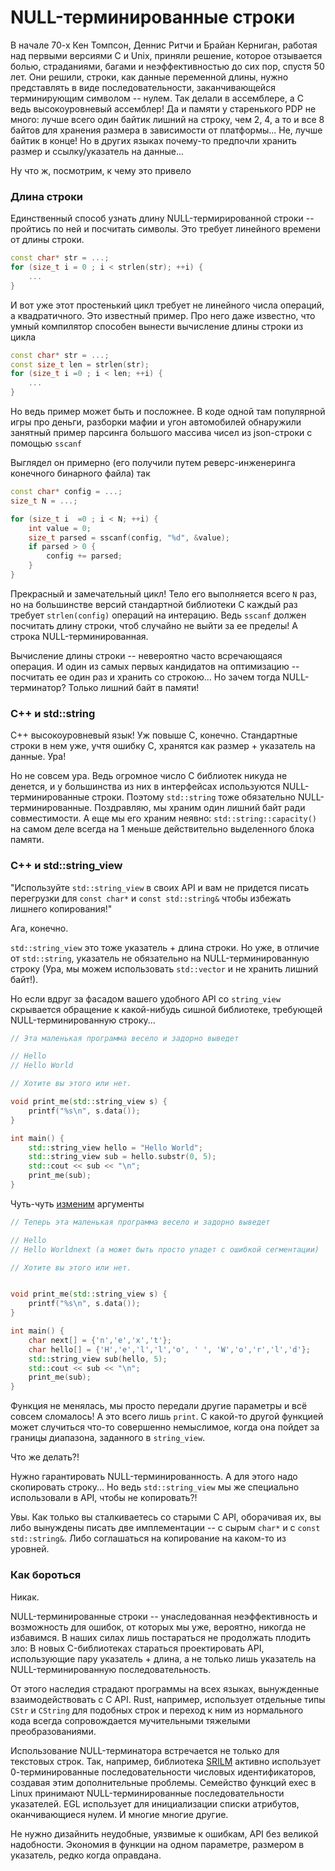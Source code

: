 # NULL-терминированные строки

В начале 70-х Кен Томпсон, Деннис Ритчи и Брайан Керниган, работая над первыми версиями C и Unix, приняли решение, которое отзывается болью, страданиями, багами и неэффективностью до сих пор, спустя 50 лет.
Они решили, строки, как данные переменной длины, нужно представлять в виде последовательности, заканчивающейся терминирующим символом -- нулем. Так делали в ассемблере, а C ведь высокоуровневый ассемблер! Да и памяти у старенького PDP не много: лучше всего один байтик лишний на строку, чем 2, 4, а то и все 8 байтов для хранения размера в зависимости от платформы... Не, лучше байтик в конце!
Но в других языках почему-то предпочли хранить размер и ссылку/указатель на данные...

Ну что ж, посмотрим, к чему это привело

### Длина строки

Единственный способ узнать длину NULL-термирированной строки -- пройтись по ней и посчитать символы. Это требует линейного времени от длины строки.

```C++
const char* str = ...;
for (size_t i = 0 ; i < strlen(str); ++i) {
    ...
}
```

И вот уже этот простенький цикл требует не линейного числа операций, а квадратичного. Это известный пример. Про него даже известно, что умный компилятор способен вынести вычисление длины строки из цикла

```C++
const char* str = ...;
const size_t len = strlen(str);
for (size_t i =0 ; i < len; ++i) {
    ...
}
```

Но ведь пример может быть и посложнее. В коде одной там популярной игры про деньги, разборки мафии и угон автомобилей обнаружили занятный пример парсинга большого массива чисел из json-строки с помощью `sscanf`

Выглядел он примерно (его получили путем реверс-инженеринга конечного бинарного файла) так

```C++
const char* config = ...;
size_t N = ...;

for (size_t i  =0 ; i < N; ++i) {
    int value = 0;
    size_t parsed = sscanf(config, "%d", &value);
    if parsed > 0 {
        config += parsed;
    }
}
```

Прекрасный и замечательный цикл! Тело его выполняется всего `N` раз, но на большинстве версий стандартной библиотеки C каждый раз требует `strlen(config)`  операций на интерацию. Ведь `sscanf` должен посчитать длину строки, чтоб случайно не выйти за ее пределы! А строка NULL-терминированная.

Вычисление длины строки -- невероятно часто всречающаяся операция. И один из самых первых кандидатов на оптимизацию -- посчитать ее один раз и хранить со строкою... Но зачем тогда NULL-терминатор? Только лишний байт в памяти!


### С++ и std::string

C++ высокоуровневый язык! Уж повыше C, конечно.  Стандартные строки в нем уже, учтя ошибку C, хранятся как размер + указатель на данные. Ура!

Но не совсем ура. Ведь огромное число C библиотек никуда не денется, и у большинства из них в интерфейсах используются NULL-терминированные строки.
Поэтому `std::string` тоже обязательно NULL-терминированные. Поздравляю, мы храним один лишний байт ради совместимости. А еще мы его храним неявно: `std::string::capacity()` на самом деле всегда на 1 меньше действительно выделенного блока памяти.

### C++ и std::string_view

"Используйте `std::string_view` в своих API и вам не придется писать перегрузки для `const char*` и `const std::string&` чтобы избежать лишнего копирования!"

Ага, конечно.

`std::string_view` это тоже указатель + длина строки. Но уже, в отличие от `std::string`, указатель не обязательно на NULL-терминированную строку (Ура, мы можем использовать `std::vector` и не хранить лишний байт!).

Но если вдруг за фасадом вашего удобного API со `string_view` скрывается обращение к какой-нибудь сишной библиотеке, требующей NULL-терминированную строку...

```C++
// Эта маленькая программа весело и задорно выведет

// Hello
// Hello World

// Хотите вы этого или нет.

void print_me(std::string_view s) {
    printf("%s\n", s.data());
}

int main() {
    std::string_view hello = "Hello World";
    std::string_view sub = hello.substr(0, 5);
    std::cout << sub << "\n";
    print_me(sub);
}
```

Чуть-чуть [изменим](https://godbolt.org/z/qPoeha4jc) аргументы

```C++
// Теперь эта маленькая программа весело и задорно выведет

// Hello
// Hello Worldnext (а может быть просто упадет с ошибкой сегментации)

// Хотите вы этого или нет.


void print_me(std::string_view s) {
    printf("%s\n", s.data());
}

int main() {
    char next[] = {'n','e','x','t'};
    char hello[] = {'H','e','l','l','o', ' ', 'W','o','r','l','d'};
    std::string_view sub(hello, 5);
    std::cout << sub << "\n";
    print_me(sub);
}
```


Функция не менялась, мы просто передали другие параметры и всё совсем сломалось! А это всего лишь `print`. С какой-то другой функцией может случиться что-то совершенно немыслимое, когда она пойдет за границы диапазона, заданного в `string_view`.

Что же делать?!

Нужно гарантировать NULL-терминированность. А для этого надо скопировать строку... Но ведь `std::string_view` мы же специально использовали в API, чтобы не копировать?!

Увы. Как только вы сталкиваетесь со старыми C API, оборачивая их, вы либо вынуждены писать две имплементации -- с сырым `char*` и c `const std::string&`.  Либо соглашаться на копирование на каком-то из уровней.

### Как бороться

Никак.

NULL-терминированные строки -- унаследованная неэффективность и возможность для ошибок, от которых мы уже, вероятно, никогда не избавимся. В наших силах лишь постараться не продолжать плодить зло:
В новых C-библиотеках стараться проектировать API, использующие пару указатель + длина, а не только лишь указатель на NULL-терминированную последовательность.

От этого наследия страдают программы на всех языках, вынужденные взаимодействовать с C API.
Rust, например, использует отдельные типы `CStr` и `CString` для подобных строк и переход к ним из нормального кода всегда сопровождается мучительными тяжелыми преобразованиями.

Использование NULL-терминатора встречается не только для текстовых строк. Так, например, библиотека [SRILM](http://www.speech.sri.com/projects/srilm/) активно использует 0-терминированные последовательности числовых идентификаторов, создавая этим дополнительные проблемы.
Семейство функций exec в Linux принимают NULL-терминированные последовательности указателей.
EGL использует для инициализации списки атрибутов, оканчивающиеся нулем.
И многие многие другие.

Не нужно дизайнить неудобные, уязвимые к ошибкам, API без великой надобности. Экономия в функции на одном параметре, размером в указатель, редко когда оправдана.


